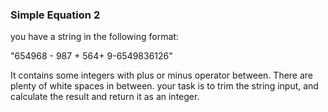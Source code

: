 ### Simple Equation 2

you have a string in the following format:

"654968    - 987  + 564+         9-6549836126"

It contains some integers with plus or minus operator between. There are plenty of white spaces in between. your task is to trim the string input, and calculate the result and return it as an integer.




